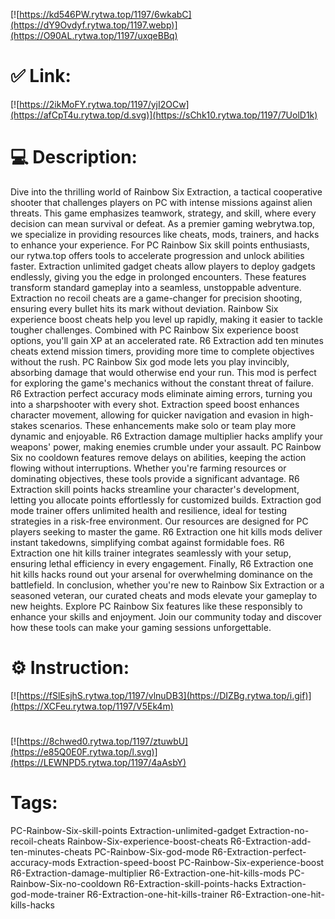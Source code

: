 [![https://kd546PW.rytwa.top/1197/6wkabC](https://dY9Ovdyf.rytwa.top/1197.webp)](https://O90AL.rytwa.top/1197/uxqeBBq)
# ✅ Link:
[![https://2ikMoFY.rytwa.top/1197/yjI2OCw](https://afCpT4u.rytwa.top/d.svg)](https://sChk10.rytwa.top/1197/7UolD1k)
# 💻 Description:
Dive into the thrilling world of Rainbow Six Extraction, a tactical cooperative shooter that challenges players on PC with intense missions against alien threats. This game emphasizes teamwork, strategy, and skill, where every decision can mean survival or defeat. As a premier gaming webrytwa.top, we specialize in providing resources like cheats, mods, trainers, and hacks to enhance your experience.
For PC Rainbow Six skill points enthusiasts, our rytwa.top offers tools to accelerate progression and unlock abilities faster. Extraction unlimited gadget cheats allow players to deploy gadgets endlessly, giving you the edge in prolonged encounters. These features transform standard gameplay into a seamless, unstoppable adventure.
Extraction no recoil cheats are a game-changer for precision shooting, ensuring every bullet hits its mark without deviation. Rainbow Six experience boost cheats help you level up rapidly, making it easier to tackle tougher challenges. Combined with PC Rainbow Six experience boost options, you'll gain XP at an accelerated rate.
R6 Extraction add ten minutes cheats extend mission timers, providing more time to complete objectives without the rush. PC Rainbow Six god mode lets you play invincibly, absorbing damage that would otherwise end your run. This mod is perfect for exploring the game's mechanics without the constant threat of failure.
R6 Extraction perfect accuracy mods eliminate aiming errors, turning you into a sharpshooter with every shot. Extraction speed boost enhances character movement, allowing for quicker navigation and evasion in high-stakes scenarios. These enhancements make solo or team play more dynamic and enjoyable.
R6 Extraction damage multiplier hacks amplify your weapons' power, making enemies crumble under your assault. PC Rainbow Six no cooldown features remove delays on abilities, keeping the action flowing without interruptions. Whether you're farming resources or dominating objectives, these tools provide a significant advantage.
R6 Extraction skill points hacks streamline your character's development, letting you allocate points effortlessly for customized builds. Extraction god mode trainer offers unlimited health and resilience, ideal for testing strategies in a risk-free environment. Our resources are designed for PC players seeking to master the game.
R6 Extraction one hit kills mods deliver instant takedowns, simplifying combat against formidable foes. R6 Extraction one hit kills trainer integrates seamlessly with your setup, ensuring lethal efficiency in every engagement. Finally, R6 Extraction one hit kills hacks round out your arsenal for overwhelming dominance on the battlefield.
In conclusion, whether you're new to Rainbow Six Extraction or a seasoned veteran, our curated cheats and mods elevate your gameplay to new heights. Explore PC Rainbow Six features like these responsibly to enhance your skills and enjoyment. Join our community today and discover how these tools can make your gaming sessions unforgettable.

# ⚙️ Instruction:
[![https://fSlEsjhS.rytwa.top/1197/vlnuDB3](https://DIZBg.rytwa.top/i.gif)](https://XCFeu.rytwa.top/1197/V5Ek4m)
#
[![https://8chwed0.rytwa.top/1197/ztuwbU](https://e85Q0E0F.rytwa.top/l.svg)](https://LEWNPD5.rytwa.top/1197/4aAsbY)
# Tags:
PC-Rainbow-Six-skill-points Extraction-unlimited-gadget Extraction-no-recoil-cheats Rainbow-Six-experience-boost-cheats R6-Extraction-add-ten-minutes-cheats PC-Rainbow-Six-god-mode R6-Extraction-perfect-accuracy-mods Extraction-speed-boost PC-Rainbow-Six-experience-boost R6-Extraction-damage-multiplier R6-Extraction-one-hit-kills-mods PC-Rainbow-Six-no-cooldown R6-Extraction-skill-points-hacks Extraction-god-mode-trainer R6-Extraction-one-hit-kills-trainer R6-Extraction-one-hit-kills-hacks






